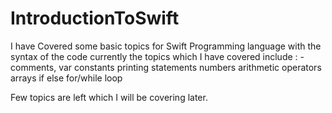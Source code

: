 # IntroductionToSwift
I have Covered some basic topics for Swift Programming language with the syntax of the code 
currently the topics which I have covered include : - comments, 
var
constants
printing statements
numbers
arithmetic operators
arrays
if else
for/while loop

Few topics are left which I will be covering later.
